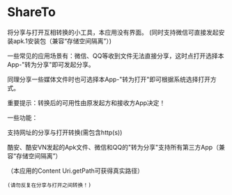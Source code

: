 # ShareTo
将分享与打开互相转换的小工具，本应用没有界面。
(同时支持微信可直接发起安装apk.1安装包（兼容“存储空间隔离”）)

一些常见的应用场景有：微信、QQ等收到文件无法直接分享，这时点打开选择本App-"转为分享"即可发起分享。

同理分享一些媒体文件时也可选择本App-"转为打开"即可根据系统选择打开方式。

重要提示：转换后的可用性由原发起方和接收方App决定！


一些功能：

支持网址的分享与打开转换(需包含http(s))

酷安、酷安VN发起的Apk文件、微信和QQ的"转为分享"支持所有第三方App（兼容“存储空间隔离”）


（本应用的Content Uri.getPath可获得真实路径）

    (请勿反复在分享与打开之间转换！)
